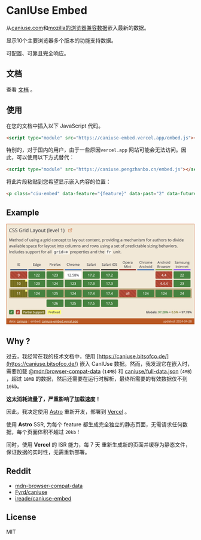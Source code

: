 # CanIUse Embed

从[caniuse.com](https://caniuse.com/)和[mozilla的浏览器兼容数据](https://github.com/mdn/browser-compat-data)嵌入最新的数据。

显示10个主要浏览器多个版本的功能支持数据。

可配置、可靠且完全响应。

## 文档

查看 [文档](https://caniuse-embed.vercel.app/) 。

## 使用

在您的文档中插入以下 JavaScript 代码。

```html
<script type="module" src="https://caniuse-embed.vercel.app/embed.js"></script>
```

特别的，对于国内的用户，由于一些原因`vercel.app` 网站可能会无法访问。因此，可以使用以下方式替代：

```html
<script type="module" src="https://caniuse.pengzhanbo.cn/embed.js"></script>
```

将此片段粘贴到您希望显示嵌入内容的位置：

```html
<p class="ciu-embed" data-feature="{feature}" data-past="2" data-future="3" data-meta="be6d"></p>
```

## Example

![example](./preview/examples.png)

## Why ?

过去，我经常在我的技术文档中，使用 [https://caniuse.bitsofco.de/](https://caniuse.bitsofco.de/)
嵌入 CanIUse 数据。然而，我发现它在嵌入时，需要加载 [@mdn/browser-compat-data](https://github.com/mdn/browser-compat-data) (`14MB`) 和 [caniuse/full-data.json](https://github.com/Fyrd/caniuse) (`4MB`)
，超过 `18MB` 的数据，然后还需要在运行时解析，最终所需要的有效数据仅不到 `10kb`。

**这太消耗流量了，严重影响了加载速度！**

因此，我决定使用 [Astro](https://astro.build/) 重新开发，部署到 [Vercel](https://vercel.com/) 。

使用 **Astro** SSR, 为每个 feature 都生成完全独立的静态页面，无需请求任何数据，每个页面体积不超过 `20kb` !

同时，使用 **Vercel** 的 ISR 能力，每 7 天 重新生成新的页面并缓存为静态文件，保证数据的实时性，无需重新部署。

## Reddit

- [mdn-browser-compat-data](https://github.com/mdn/browser-compat-data)
- [Fyrd/caniuse](https://github.com/Fyrd/caniuse)
- [ireade/caniuse-embed](https://github.com/ireade/caniuse-embed)

## License

MIT
